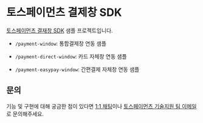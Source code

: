 # 토스페이먼츠 결제창 SDK

[토스페이먼츠 결재창 SDK](https://docs.tosspayments.com/sdk/payment-js) 샘플 프로젝트입니다.

- `/payment-window`: 통합결제창 연동 샘플

- `/payment-direct-window`: 카드 자체창 연동 샘플

- `/payment-easypay-window`: 간편결제 자체창 연동 샘플

## 문의

기능 및 구현에 대해 궁금한 점이 있다면 [1:1 채팅](https://discord.com/invite/VdkfJnknD9)이나 [토스페이먼츠 기술지원 팀 이메일](mailto:techsupport@tosspayments.com)로 문의해주세요.
